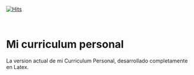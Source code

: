 [![Hits](https://hits.seeyoufarm.com/api/count/incr/badge.svg?url=https%3A%2F%2Fgithub.com%2FCyberIngeniero%2Fmy_resume&count_bg=%2379C83D&title_bg=%23555555&icon=&icon_color=%23E7E7E7&title=views&edge_flat=false)](https://hits.seeyoufarm.com)

<br>

# Mi curriculum personal
La version actual de mi Curriculum Personal, desarrollado completamente en Latex.

